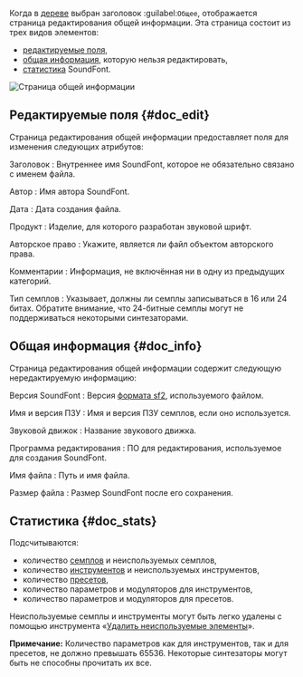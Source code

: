 Когда в [дереве](manual/soundfont-editor/tree.md) выбран заголовок :guilabel:`Общее`, отображается страница редактирования общей информации.
Эта страница состоит из трех видов элементов:

* [редактируемые поля](#doc_edit),
* [общая информация](#doc_info), которую нельзя редактировать,
* [статистика](#doc_stats) SoundFont.


![Страница общей информации](images/edit_general.png "Страница общей информации")


## Редактируемые поля {#doc_edit}


Страница редактирования общей информации предоставляет поля для изменения следующих атрибутов:


Заголовок
: Внутреннее имя SoundFont, которое не обязательно связано с именем файла.

Автор
: Имя автора SoundFont.

Дата
: Дата создания файла.

Продукт
: Изделие, для которого разработан звуковой шрифт.

Авторское право
: Укажите, является ли файл объектом авторского права.

Комментарии
: Информация, не включённая ни в одну из предыдущих категорий.

Тип семплов
: Указывает, должны ли семплы записываться в 16 или 24 битах.
  Обратите внимание, что 24-битные семплы могут не поддерживаться некоторыми синтезаторами.


## Общая информация {#doc_info}


Страница редактирования общей информации содержит следующую нередактируемую информацию:


Версия SoundFont
: Версия [формата sf2](manual/annexes/the-different-soundfont-formats.md#doc_sf2), используемого файлом.

Имя и версия ПЗУ
: Имя и версия ПЗУ семплов, если оно используется.

Звуковой движок
: Название звукового движка.

Программа редактирования
: ПО для редактирования, используемое для создания SoundFont.

Имя файла
: Путь и имя файла.

Размер файла
: Размер SoundFont после его сохранения.


## Статистика {#doc_stats}


Подсчитываются:

* количество [семплов](manual/soundfont-editor/editing-pages/sample-editor.md) и неиспользуемых семплов,
* количество [инструментов](manual/soundfont-editor/editing-pages/instrument-editor.md) и неиспользуемых инструментов,
* количество [пресетов](manual/soundfont-editor/editing-pages/preset-editor.md),
* количество параметров и модуляторов для инструментов,
* количество параметров и модуляторов для пресетов.

Неиспользуемые семплы и инструменты могут быть легко удалены с помощью инструмента «[Удалить неиспользуемые элементы](manual/soundfont-editor/tools/global-tools.md#doc_unused)».

**Примечание:** Количество параметров как для инструментов, так и для пресетов, не должно превышать 65536.
Некоторые синтезаторы могут быть не способны прочитать их все.
